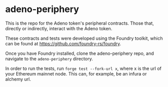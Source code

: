 # adeno-periphery

This is the repo for the Adeno token's peripheral contracts. Those that, directly or indirectly, interact with the Adeno token.

These contracts and tests were developed using the Foundry toolkit, which can be found at https://github.com/foundry-rs/foundry.

Once you have Foundry installed, clone the adeno-periphery repo, and navigate to the `adeno-periphery` directory.

In order to run the tests, run `forge test --fork-url x`, where x is the url of your Ethereum mainnet node. This can, for example, be an infura or alchemy url.
